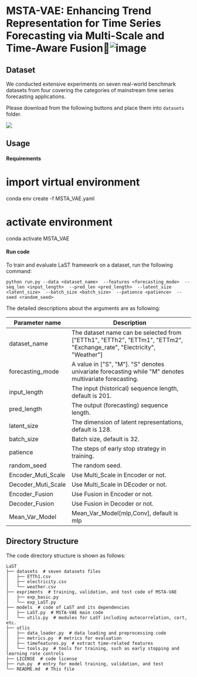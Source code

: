 # MSTA-VAE: Enhancing Trend Representation for Time Series Forecasting via Multi-Scale and Time-Aware Fusion![image](https://github.com/allen30404/LaST_Paper/assets/61857422/5c9c6a71-1787-45bc-abb4-1d9552188bb0)

## Dataset

We conducted extensive experiments on seven real-world benchmark datasets from four covering the categories of mainstream time series forecasting applications.  

Please download from the following buttons and place them into `datasets` folder.

[![](https://img.shields.io/badge/Download-Dataset-%234285F4?logo=GoogleDrive&labelColor=lightgrey)](https://drive.google.com/drive/folders/13Ae_qDDxTQDroHCKUIG4xp3Sfi6yuhjX?usp=sharing)



## Usage

#### Requirements

# import virtual environment
conda env create -f MSTA_VAE.yaml

# activate environment
conda activate MSTA_VAE



#### Run code

To train and evaluate LaST framework on a dataset, run the following command:

```shell
python run.py --data <dataset_name>  --features <forecasting_mode>  --seq_len <input_length>  --pred_len <pred_length>  --latent_size <latent_size>  --batch_size <batch_size>  --patience <patience>  --seed <random_seed>
```

The detailed descriptions about the arguments are as following:

| Parameter name      | Description                                                  |
| ------------------- | ------------------------------------------------------------ |
| dataset_name        | The dataset name can be selected from ["ETTh1", "ETTh2", "ETTm1", "ETTm2", "Exchange_rate", "Electricity", "Weather"] |
| forecasting_mode    | A value in ["S", "M"]. "S" denotes univariate forecasting while "M" denotes multivariate forecasting. |
| input_length        | The input (historical) sequence length, default is 201.      |
| pred_length         | The output (forecasting) sequence length.                    |
| latent_size         | The dimension of latent representations, default is 128.     |
| batch_size          | Batch size, default is 32.                                   |
| patience            | The steps of early stop strategy in training.                |
| random_seed         | The random seed.                                             |
| Encoder_Muti_Scale  | Use Multi_Scale in Encoder or not.                           |
| Decoder_Muti_Scale  | Use Multi_Scale in DEcoder or not.                           |
| Encoder_Fusion      | Use Fusion in Encoder or not.                                |
| Decoder_Fusion      | Use Fusion in Decoder or not.                                |
| Mean_Var_Model      | Mean_Var_Model[mlp,Conv], default is mlp                     |



## Directory Structure

The code directory structure is shown as follows:
```shell
LaST
├── datasets  # seven datasets files
│   ├── ETTh1.csv
│   ├── electricity.csv
│   └── weather.csv
├── expriments  # training, validation, and test code of MSTA-VAE
│   ├── exp_basic.py
│   └── exp_LaST.py
├── models  # code of LaST and its dependencies
│   ├── LaST.py  # MSTA-VAE main code
│   └── utils.py  # modules for LaST including autocorrelation, cort, etc.
├── utlis
│   ├── data_loader.py  # data loading and preprocessing code
│   ├── metrics.py  # metrics for evaluation
│   ├── timefeatures.py  # extract time-related features
│   └── tools.py  # tools for training, such as early stopping and learning rate controls 
├── LICENSE  # code license
├── run.py  # entry for model training, validation, and test 
└── README.md  # This file
```

